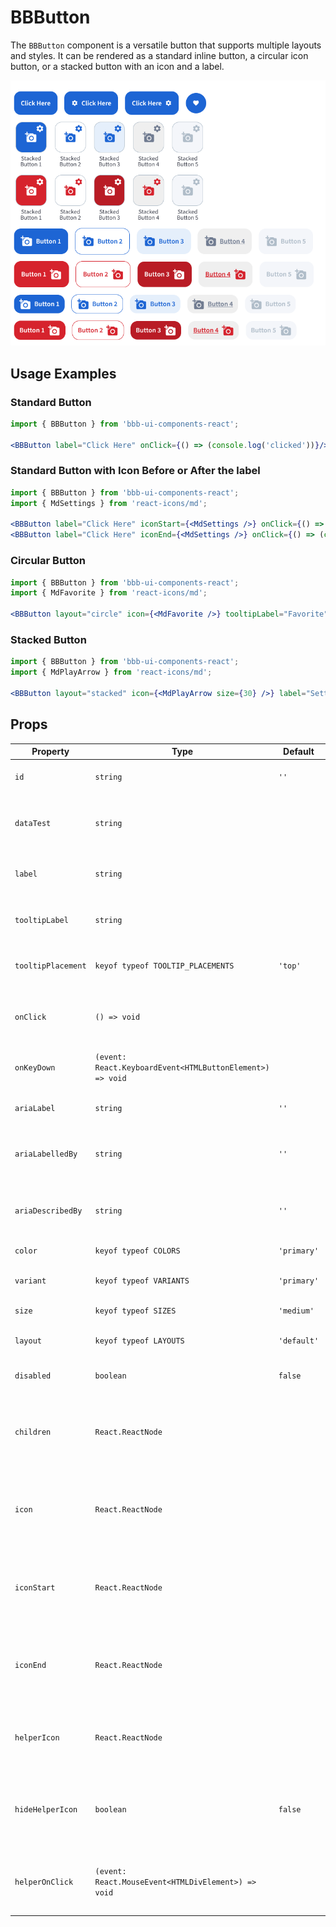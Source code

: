 # BBButton

The `BBButton` component is a versatile button that supports multiple layouts and styles. It can be rendered as a standard inline button, a circular icon button, or a stacked button with an icon and a label.

![Demo](assets/example.png)

## Usage Examples

### Standard Button

```jsx
import { BBButton } from 'bbb-ui-components-react';

<BBButton label="Click Here" onClick={() => (console.log('clicked'))}/>
```

### Standard Button with Icon Before or After the label

```jsx
import { BBButton } from 'bbb-ui-components-react';
import { MdSettings } from 'react-icons/md';

<BBButton label="Click Here" iconStart={<MdSettings />} onClick={() => (console.log('clicked'))}/>
<BBButton label="Click Here" iconEnd={<MdSettings />} onClick={() => (console.log('clicked'))}/>
```

### Circular Button

```jsx
import { BBButton } from 'bbb-ui-components-react';
import { MdFavorite } from 'react-icons/md';

<BBButton layout="circle" icon={<MdFavorite />} tooltipLabel="Favorite" onClick={() => (console.log('clicked'))}/>
```

### Stacked Button

```jsx
import { BBButton } from 'bbb-ui-components-react';
import { MdPlayArrow } from 'react-icons/md';

<BBButton layout="stacked" icon={<MdPlayArrow size={30} />} label="Settings" onClick={() => (console.log('clicked'))}/>
```

## Props

| Property           | Type                                                              | Default           | Description                                                              |
| ------------------ | ----------------------------------------------------------------- | ----------------- | ---------------------------------------------------------------------- |
| `id`               | `string`                                                          | `''`              | The unique identifier for the button.                                  |
| `dataTest`         | `string`                                                          |                   | The 'data-test' attribute for testing purposes.                        |
| `label`            | `string`                                                          |                   | The text to be displayed on the button.                                |
| `tooltipLabel`     | `string`                                                          |                   | The text to be displayed in a tooltip on hover.                        |
| `tooltipPlacement` | `keyof typeof TOOLTIP_PLACEMENTS`                                 | `'top'`           | The placement of the tooltip.                                          |
| `onClick`          | `() => void`                                                      |                   | The function to be called when the button is clicked.                  |
| `onKeyDown`        | `(event: React.KeyboardEvent<HTMLButtonElement>) => void`         |                   | The function to be called when a key is pressed.                       |
| `ariaLabel`        | `string`                                                          | `''`              | The ARIA label for accessibility.                                      |
| `ariaLabelledBy`   | `string`                                                          | `''`              | The ARIA `aria-labelledby` for accessibility.                          |
| `ariaDescribedBy`  | `string`                                                          | `''`              | The ARIA `aria-describedby` for accessibility.                         |
| `color`            | `keyof typeof COLORS`                                             | `'primary'`       | The color of the button.                                               |
| `variant`          | `keyof typeof VARIANTS`                                           | `'primary'`       | The variant of the button.                                             |
| `size`             | `keyof typeof SIZES`                                              | `'medium'`        | The size of the button.                                                |
| `layout`           | `keyof typeof LAYOUTS`                                            | `'default'`       | The layout of the button.                                              |
| `disabled`         | `boolean`                                                         | `false`           | If `true`, the button will be disabled.                                |
| `children`         | `React.ReactNode`                                                 |                   | The content of the button, typically used for the 'default' layout.    |
| `icon`             | `React.ReactNode`                                                 |                   | The icon to be displayed. Used for 'circle' and 'stacked' layouts.     |
| `iconStart`        | `React.ReactNode`                                                 |                   | The icon to be displayed at the start of the button. Used for 'default' layout.|
| `iconEnd`          | `React.ReactNode`                                                 |                   | The icon to be displayed at the end of the button. Used for 'default' layout. |
| `helperIcon`       | `React.ReactNode`                                                 |                   | The auxiliary icon to be displayed. Used for 'stacked' layout.         |
| `hideHelperIcon`   | `boolean`                                                         | `false`           | If `true`, the auxiliary icon will be hidden. Used for 'stacked' layout.|
| `helperOnClick`    | `(event: React.MouseEvent<HTMLDivElement>) => void`               |                   | The function to be called when the auxiliary icon is clicked.          |
